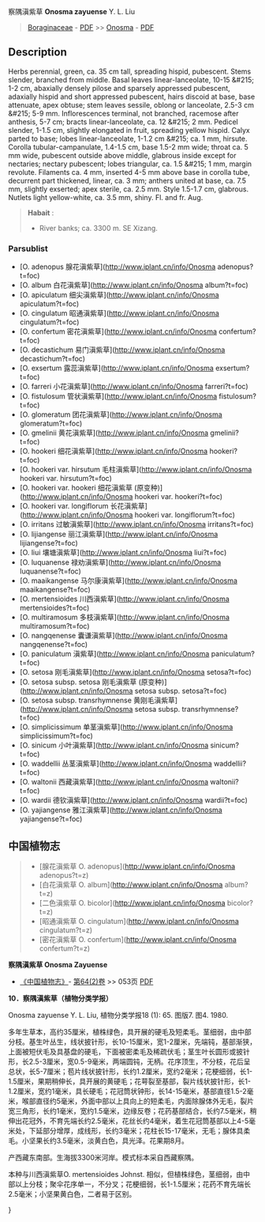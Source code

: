察隅滇紫草 **Onosma zayuense** Y. L. Liu

> [Boraginaceae](http://www.iplant.cn/info/Boraginaceae?t=foc) - [PDF](http://www.iplant.cn/foc/pdf/Boraginaceae.pdf) >> [Onosma](http://www.iplant.cn/info/Onosma?t=foc) - [PDF](http://www.iplant.cn/foc/pdf/Onosma.pdf)

## Description

Herbs perennial, green, ca. 35 cm tall, spreading hispid, pubescent. Stems slender, branched from middle. Basal leaves linear-lanceolate, 10-15 &amp;#215; 1-2 cm, abaxially densely pilose and sparsely appressed pubescent, adaxially hispid and short appressed pubescent, hairs discoid at base, base attenuate, apex obtuse; stem leaves sessile, oblong or lanceolate, 2.5-3 cm &amp;#215; 5-9 mm. Inflorescences terminal, not branched, racemose after anthesis, 5-7 cm; bracts linear-lanceolate, ca. 12 &amp;#215; 2 mm. Pedicel slender, 1-1.5 cm, slightly elongated in fruit, spreading yellow hispid. Calyx parted to base; lobes linear-lanceolate, 1-1.2 cm &amp;#215; ca. 1 mm, hirsute. Corolla tubular-campanulate, 1.4-1.5 cm, base 1.5-2 mm wide; throat ca. 5 mm wide, pubescent outside above middle, glabrous inside except for nectaries; nectary pubescent; lobes triangular, ca. 1.5 &amp;#215; 1 mm, margin revolute. Filaments ca. 4 mm, inserted 4-5 mm above base in corolla tube, decurrent part thickened, linear, ca. 3 mm; anthers united at base, ca. 7.5 mm, slightly exserted; apex sterile, ca. 2.5 mm. Style 1.5-1.7 cm, glabrous. Nutlets light yellow-white, ca. 3.5 mm, shiny. Fl. and fr. Aug.

> **Habait** : 
>* River banks; ca. 3300 m. SE Xizang.


### Parsublist

* [O.  adenopus  腺花滇紫草](http://www.iplant.cn/info/Onosma adenopus?t=foc)
* [O.  album  白花滇紫草](http://www.iplant.cn/info/Onosma album?t=foc)
* [O.  apiculatum  细尖滇紫草](http://www.iplant.cn/info/Onosma apiculatum?t=foc)
* [O.  cingulatum  昭通滇紫草](http://www.iplant.cn/info/Onosma cingulatum?t=foc)
* [O.  confertum  密花滇紫草](http://www.iplant.cn/info/Onosma confertum?t=foc)
* [O.  decastichum  易门滇紫草](http://www.iplant.cn/info/Onosma decastichum?t=foc)
* [O.  exsertum  露蕊滇紫草](http://www.iplant.cn/info/Onosma exsertum?t=foc)
* [O.  farreri  小花滇紫草](http://www.iplant.cn/info/Onosma farreri?t=foc)
* [O.  fistulosum  管状滇紫草](http://www.iplant.cn/info/Onosma fistulosum?t=foc)
* [O.  glomeratum  团花滇紫草](http://www.iplant.cn/info/Onosma glomeratum?t=foc)
* [O.  gmelinii  黄花滇紫草](http://www.iplant.cn/info/Onosma gmelinii?t=foc)
* [O.  hookeri  细花滇紫草](http://www.iplant.cn/info/Onosma hookeri?t=foc)
* [O.  hookeri var. hirsutum  毛柱滇紫草](http://www.iplant.cn/info/Onosma hookeri var. hirsutum?t=foc)
* [O.  hookeri var. hookeri  细花滇紫草 (原变种)](http://www.iplant.cn/info/Onosma hookeri var. hookeri?t=foc)
* [O.  hookeri var. longiflorum  长花滇紫草](http://www.iplant.cn/info/Onosma hookeri var. longiflorum?t=foc)
* [O.  irritans  过敏滇紫草](http://www.iplant.cn/info/Onosma irritans?t=foc)
* [O.  lijiangense  丽江滇紫草](http://www.iplant.cn/info/Onosma lijiangense?t=foc)
* [O.  liui  壤塘滇紫草](http://www.iplant.cn/info/Onosma liui?t=foc)
* [O.  luquanense  禄劝滇紫草](http://www.iplant.cn/info/Onosma luquanense?t=foc)
* [O.  maaikangense  马尔康滇紫草](http://www.iplant.cn/info/Onosma maaikangense?t=foc)
* [O.  mertensioides  川西滇紫草](http://www.iplant.cn/info/Onosma mertensioides?t=foc)
* [O.  multiramosum  多枝滇紫草](http://www.iplant.cn/info/Onosma multiramosum?t=foc)
* [O.  nangqenense  囊谦滇紫草](http://www.iplant.cn/info/Onosma nangqenense?t=foc)
* [O.  paniculatum  滇紫草](http://www.iplant.cn/info/Onosma paniculatum?t=foc)
* [O.  setosa  刚毛滇紫草](http://www.iplant.cn/info/Onosma setosa?t=foc)
* [O.  setosa subsp. setosa  刚毛滇紫草 (原变种)](http://www.iplant.cn/info/Onosma setosa subsp. setosa?t=foc)
* [O.  setosa subsp. transrhymnense  黄刚毛滇紫草](http://www.iplant.cn/info/Onosma setosa subsp. transrhymnense?t=foc)
* [O.  simplicissimum  单茎滇紫草](http://www.iplant.cn/info/Onosma simplicissimum?t=foc)
* [O.  sinicum  小叶滇紫草](http://www.iplant.cn/info/Onosma sinicum?t=foc)
* [O.  waddellii  丛茎滇紫草](http://www.iplant.cn/info/Onosma waddellii?t=foc)
* [O.  waltonii  西藏滇紫草](http://www.iplant.cn/info/Onosma waltonii?t=foc)
* [O.  wardii  德钦滇紫草](http://www.iplant.cn/info/Onosma wardii?t=foc)
* [O.  yajiangense  雅江滇紫草](http://www.iplant.cn/info/Onosma yajiangense?t=foc)

## 中国植物志

> * [腺花滇紫草  O.  adenopus](http://www.iplant.cn/info/Onosma adenopus?t=z)
> * [白花滇紫草  O.  album](http://www.iplant.cn/info/Onosma album?t=z)
> * [二色滇紫草  O.  bicolor](http://www.iplant.cn/info/Onosma bicolor?t=z)
> * [昭通滇紫草  O.  cingulatum](http://www.iplant.cn/info/Onosma cingulatum?t=z)
> * [密花滇紫草  O.  confertum](http://www.iplant.cn/info/Onosma confertum?t=z)

**察隅滇紫草 Onosma Zayuense**

* [《中国植物志》](http://www.iplant.cn/frps)- [第64(2)卷](http://www.iplant.cn/frps/vol/64(2)) >> 053页 [PDF](http://www.iplant.cn/frps/pdf/64(2)/053.pdf)

**10．察隅滇紫草（植物分类学报）**

Onosma zayuense Y. L. Liu, 植物分类学报18 (1): 65. 图版7. 图4. 1980.

多年生草本，高约35厘米，植株绿色，具开展的硬毛及短柔毛。茎细弱，由中部分枝。基生叶丛生，线状披针形，长10-15厘米，宽1-2厘米，先端钝，基部渐狭，上面被短伏毛及具基盘的硬毛，下面被密柔毛及稀疏伏毛；茎生叶长圆形或披针形，长2.5-3厘米，宽0.5-9毫米，两端圆钝，无柄。花序顶生，不分枝，花后呈总状，长5-7厘米；苞片线状披针形，长约1.2厘米，宽约2毫米；花梗细弱，长1-1.5厘米，果期稍伸长，具开展的黄硬毛；花萼裂至基部，裂片线状披针形，长1-1.2厘米，宽约1毫米，具长硬毛；花冠筒状钟形，长14-15毫米，基部直径1.5-2毫米，喉部直径约5毫米，外面中部以上具向上的短柔毛，内面除腺体外无毛，裂片宽三角形，长约1毫米，宽约1.5毫米，边缘反卷；花药基部结合，长约7.5毫米，稍伸出花冠外，不育先端长约2.5毫米，花丝长约4毫米，着生花冠筒基部以上4-5毫米处，下延部分增厚，成线形，长约3毫米；花柱长15-17毫米，无毛；腺体具柔毛。小坚果长约3.5毫米，淡黄白色，具光泽。花果期8月。

产西藏东南部。生海拔3300米河岸。模式标本采自西藏察隅。

本种与川西滇紫草O. mertensioides Johnst. 相似，但植株绿色，茎细弱，由中部以上分枝；聚伞花序单一，不分叉；花梗细弱，长1-1.5厘米；花药不育先端长2.5毫米；小坚果黄白色，二者易于区别。


}